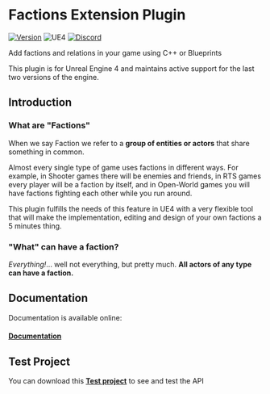 # Factions Extension Plugin
[![Version](https://img.shields.io/github/v/release/piperift/FactionsExtension?label=version)](https://github.com/PipeRift/FactionsExtension/releases)
![UE4](https://img.shields.io/badge/UE4-4.18%2B-orange)
[![Discord](https://img.shields.io/discord/288221302089711616?color=%237289da&label=discord)](https://discord.gg/nnsdr22)

Add factions and relations in your game using C++ or Blueprints

This plugin is for Unreal Engine 4 and maintains active support for the last two versions of the engine.<br>

## Introduction

### What are "Factions"
When we say Faction we refer to a **group of entities or actors** that share something in common.

Almost every single type of game uses factions in different ways. For example, in Shooter games there will be enemies and friends, in RTS games every player will be a faction by itself, and in Open-World games you will have factions fighting each other while you run around.

This plugin fulfills the needs of this feature in UE4 with a very flexible tool that will make the implementation, editing and design of your own factions a 5 minutes thing.

### "What" can have a faction?
*Everything!*... well not everything, but pretty much. **All actors of any type can have a faction.**

## Documentation

Documentation is available online:

#### [Documentation](https://piperift.com/FactionsExtension/)

## Test Project

You can download this **[Test project](https://mega.nz/#!JMowlKCA!wZv-L6oNSJCwDw1CUbTFyjPOXvd6viB-QLgK-u36xtY)** to see and test the API
